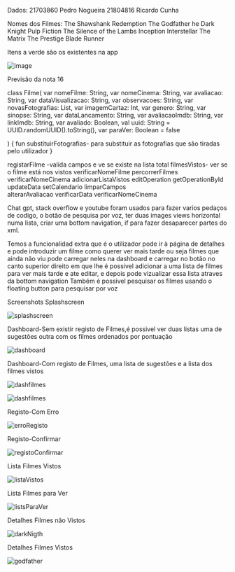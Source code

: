 Dados:
	21703860 Pedro Nogueira
	21804816 Ricardo Cunha
	
Nomes dos Filmes:
	The Shawshank Redemption
	The Godfather
	he Dark Knight
	Pulp Fiction
	The Silence of the Lambs
	Inception
	Interstellar
	The Matrix
	The Prestige
	Blade Runner
	
  
Itens a verde são os existentes na app

![image](https://user-images.githubusercontent.com/43844932/234086064-a02aa01b-5d10-4b9d-8213-6dd0546f360d.png)


Previsão da nota 16

class Filme(
    var nomeFilme: String,
    var nomeCinema: String,
    var avaliacao: String,
    var dataVisualizacao: String,
    var observacoes: String,
    var novasFotografias: List<String>,
    var imagemCartaz: Int,
    var genero: String,
    var sinopse: String,
    var dataLancamento: String,
    var avaliacaoImdb: String,
    var linkImdb: String,
    var avaliado: Boolean,
    val uuid: String = UUID.randomUUID().toString(),
    var paraVer: Boolean = false

) {
    fun substituirFotografias- para substituir as fotografias que são tiradas pelo utilizador 
}

registarFilme -valida campos e ve se existe na lista total
filmesVistos- ver se o filme está nos vistos
verificarNomeFilme
percorrerFilmes
verificarNomeCinema
adicionarListaVistos
editOperation
getOperationById
updateData
setCalendario
limparCampos  
alterarAvaliacao
verificarData
verificarNomeCinema

	
Chat gpt, stack overflow e youtube foram usados para fazer varios pedaços de codigo, o botão de pesquisa por voz, ter duas images views horizontal numa lista, criar uma bottom navigation, if para fazer desaparecer partes do xml.
	
Temos a funcionalidad extra que é o utilizador pode ir à página de detalhes e pode introduzir um filme como querer ver mais tarde ou seja filmes que ainda não viu pode carregar neles na dashboard e carregar no botão no canto superior direito em que lhe é possivel adicionar a uma lista de filmes para ver mais tarde e ate editar, e depois pode vizualizar essa lista atraves da bottom navigation 
Também é possivel pesquisar os filmes usando o floating button para pesquisar por voz

	
Screenshots
Splashscreen

![splashscreen](https://user-images.githubusercontent.com/43844932/234120129-1cfa3920-6faf-47c7-9077-4e60a3b84444.jpg)

	
Dashboard-Sem existir registo de Filmes,é possivel ver duas listas uma de sugestões outra com os filmes ordenados por pontuação
	
![dashboard](https://user-images.githubusercontent.com/43844932/234120255-86dea59d-f91a-4825-933e-30e2df73af11.jpg)
	

Dashboard-Com registo de Filmes, uma lista de sugestões e a lista dos filmes vistos

![dashfilmes](https://user-images.githubusercontent.com/43844932/234120562-00e51987-6629-4273-a4b2-1001f0b7bff2.jpg)

	
![dashfilmes](https://user-images.githubusercontent.com/43844932/234120578-e168f082-3068-4fae-9ed9-5cc125b678aa.jpg)

	
Registo-Com Erro

![erroRegisto](https://user-images.githubusercontent.com/43844932/234120640-e612d2fa-fe8c-412b-953d-1af1ae235f55.jpg)

	
Registo-Confirmar
	
![registoConfirmar](https://user-images.githubusercontent.com/43844932/234120687-7922d0b9-89a0-4575-8f64-9b4129b52b23.jpg)

	
Lista Filmes Vistos

![listaVistos](https://user-images.githubusercontent.com/43844932/234120822-bbe9418a-a985-4cc4-8ffb-112bea8e5734.jpg)
	
Lista Filmes para Ver
	
![listsParaVer](https://user-images.githubusercontent.com/43844932/234120932-71031fff-707d-4f90-a4d8-13f91a7c20da.jpg)
	
Detalhes Filmes não Vistos
	
![darkNigth](https://user-images.githubusercontent.com/43844932/234121257-733ae0b3-0087-4c1c-9add-b1c43e5bad33.jpg)
	
Detalhes Filmes Vistos
	
![godfather](https://user-images.githubusercontent.com/43844932/234121054-1adb0bfa-bdd5-4e34-91ca-5bfb34e1c4af.jpg)





	
